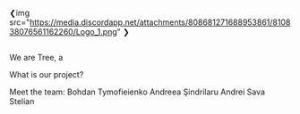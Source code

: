 ❮img src="https://media.discordapp.net/attachments/808681271688953861/810838076561162260/Logo_1.png" ❯


## 
We are Tree, a 

What is our project?

Meet the team:
Bohdan Tymofieienko
Andreea Şindrilaru
Andrei Sava
Stelian
